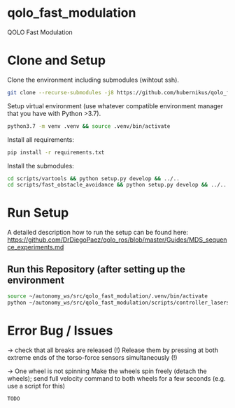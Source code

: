 # qolo_fast_modulation
QOLO Fast Modulation


# Clone and Setup
Clone the environment including submodules (wihtout ssh).
``` bash
git clone --recurse-submodules -j8 https://github.com/hubernikus/qolo_fast_modulation
```

Setup virtual environment (use whatever compatible environment manager that you have with Python >3.7).

``` bash
python3.7 -m venv .venv && source .venv/bin/activate
```

Install all requirements:
``` bash
pip install -r requirements.txt
```

Install the submodules:
``` bash
cd scripts/vartools && python setup.py develop && ../..
cd scripts/fast_obstacle_avoidance && python setup.py develop && ../..
```
<!-- cd scripts/fast_obstacle_avoidance && python setup.py develop && ../.. -->



# Run Setup
A detailed description how to run the setup can be found here:
https://github.com/DrDiegoPaez/qolo_ros/blob/master/Guides/MDS_sequence_experiments.md


## Run this Repository (after setting up the environment
``` bash
source ~/autonomy_ws/src/qolo_fast_modulation/.venv/bin/activate
python ~/autonomy_ws/src/qolo_fast_modulation/scripts/controller_laserscan.py
```


# Error Bug / Issues
-> check that all breaks are released (!)
Release them by pressing at both extreme ends of the torso-force sensors simultaneously (!)

-> One wheel is not spinning
Make the wheels spin freely (detach the wheels); send full velocity command to both wheels for a few seconds (e.g. use a script for this)
``` bash
TODO
```



